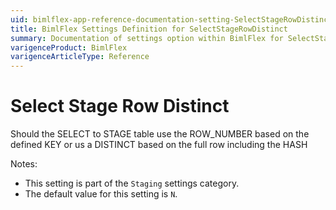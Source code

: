 ```yaml
---
uid: bimlflex-app-reference-documentation-setting-SelectStageRowDistinct
title: BimlFlex Settings Definition for SelectStageRowDistinct
summary: Documentation of settings option within BimlFlex for SelectStageRowDistinct
varigenceProduct: BimlFlex
varigenceArticleType: Reference
---
```


# Select Stage Row Distinct

Should the SELECT to STAGE table use the ROW_NUMBER based on the defined KEY or us a DISTINCT based on the full row including the HASH

Notes:
* This setting is part of the `Staging` settings category.
 * The default value for this setting is `N`.